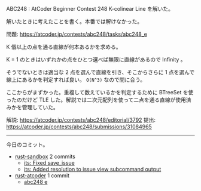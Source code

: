 ABC248 : AtCoder Beginner Contest 248 K-colinear Line を解いた。

解いたときに考えたことを書く。本番では解けなかった。

問題: <https://atcoder.jp/contests/abc248/tasks/abc248_e>

K 個以上の点を通る直線が何本あるかを求める。

K = 1 のときはいずれかの点をひとつ選べば無限に直線があるので Infinity 。

そうでないときは適当な 2 点を選んで直線を引き、そこからさらに 1 点を選んで線上にあるかを判定すれば良い。 `O(N^3)` なので間に合う。

ここからがまずかった。重複して数えているかを判定するために BTreeSet を使ったのだけど TLE した。解説では二次元配列を使って二点を通る直線が使用済みかを管理していた。

解説: <https://atcoder.jp/contests/abc248/editorial/3792>
提出: <https://atcoder.jp/contests/abc248/submissions/31084965>

---

今日のコミット。

- [rust-sandbox](https://github.com/bouzuya/rust-sandbox) 2 commits
  - [its: Fixed save_issue](https://github.com/bouzuya/rust-sandbox/commit/a2e897839f42ee1d6ce9e0cb76d68849080806f2)
  - [its: Added resolution to issue view subcommand output](https://github.com/bouzuya/rust-sandbox/commit/72887bb79cb87bfd3da31d03ef7f8ba3a1f0db99)
- [rust-atcoder](https://github.com/bouzuya/rust-atcoder) 1 commit
  - [abc248 e](https://github.com/bouzuya/rust-atcoder/commit/5beb80ba8907aed07d30579fa25abaebc0791b4d)
